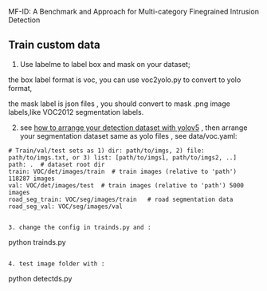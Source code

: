 MF-ID: A Benchmark and Approach for Multi-category Finegrained Intrusion Detection

## Train custom data

1. Use labelme to label box and mask on your dataset;

the box label format is voc, you can use voc2yolo.py to convert to yolo format,

the mask label  is json files , you should convert to mask .png image labels,like VOC2012 segmentation labels.

2. see [how to arrange your detection dataset with yolov5](https://github.com/ultralytics/yolov5/wiki/Train-Custom-Data) , then arrange your segmentation dataset same as yolo files , see data/voc.yaml:

```
# Train/val/test sets as 1) dir: path/to/imgs, 2) file: path/to/imgs.txt, or 3) list: [path/to/imgs1, path/to/imgs2, ..]
path: .  # dataset root dir
train: VOC/det/images/train  # train images (relative to 'path') 118287 images
val: VOC/det/images/test  # train images (relative to 'path') 5000 images
road_seg_train: VOC/seg/images/train   # road segmentation data
road_seg_val: VOC/seg/images/val

   
3. change the config in trainds.py and :
```
python trainds.py 
```

4. test image folder with :

```
python detectds.py
```
